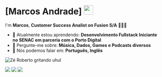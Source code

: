 # [Marcos Andrade] <img src="https://github.com/TheDudeThatCode/TheDudeThatCode/blob/master/Assets/Mario_Hello_Big.gif" width="30px">

I'm <strong>Marcos</strong>, <strong>Customer Success Analist on Fusion S/A</strong> 👨🏻‍💻 

- 🚀 Atualmente estou aprendendo: <strong>Desenvolvimento Fullstack Iniciante no SENAC em parceria com o Porto Digital</strong> 
- 💬 Pergunte-me sobre: <strong>Música, Dados, Games e Podcasts diversos</strong>
- 📣 Nós podemos falar em: <strong>Português, Inglês</strong>

<div align="left">

![Zé Roberto gritando uhul](https://media.tenor.com/MboHTtFREfMAAAAC/ze-roberto.gif)



  <a href="#" alt="Gmail">
    <img src="https://img.shields.io/badge/-Gmail-FF0000?style=flat-square&labelColor=FF0000&logo=gmail&logoColor=white&link=LINK-DO-SEU-EMAIL"/></a>

  <a href="#" alt="Linkedin">
    <img src="https://img.shields.io/badge/-Linkedin-0e76a8?style=flat-square&logo=Linkedin&logoColor=white&link=https://www.linkedin.com/in/marcos-andrade-bb282b14a"/></a>

  <a href="#" alt="Instagram">
    <img src="https://img.shields.io/badge/-Instagram-DF0174?style=flat-square&labelColor=DF0174&logo=instagram&logoColor=white&link=(https://instagram.com/andradethings__)"/></a>

</div>
